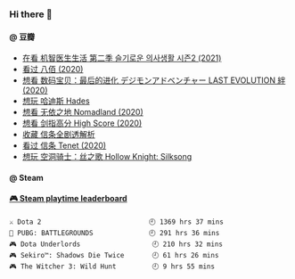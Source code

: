 ### Hi there 👋

<!--
**dofine/dofine** is a ✨ _special_ ✨ repository because its `README.md` (this file) appears on your GitHub profile.

Here are some ideas to get you started:

- 🔭 I’m currently working on ...
- 🌱 I’m currently learning ...
- 👯 I’m looking to collaborate on ...
- 📫 How to reach me: ...
-->

#### @ 豆瓣
<!-- DOUBAN-ACTIVITIES:START -->
- [在看 机智医生生活 第二季 슬기로운 의사생활 시즌2‎ (2021)](https://www.douban.com/people/4612366/status/3480766334/)
- [看过 八佰‎ (2020)](https://www.douban.com/people/4612366/status/3237877414/)
- [想看 数码宝贝：最后的进化 デジモンアドベンチャー LAST EVOLUTION 絆‎ (2020)](https://www.douban.com/people/4612366/status/3155154023/)
- [想玩 哈迪斯 Hades](https://www.douban.com/people/4612366/status/3119716068/)
- [想看 无依之地 Nomadland‎ (2020)](https://www.douban.com/people/4612366/status/3104603749/)
- [想看 剑指高分 High Score‎ (2020)](https://www.douban.com/people/4612366/status/3096537527/)
- [收藏 信条全剧透解析](https://www.douban.com/people/4612366/status/3095501291/)
- [看过 信条 Tenet‎ (2020)](https://www.douban.com/people/4612366/status/3095492779/)
- [想玩 空洞骑士：丝之歌 Hollow Knight: Silksong](https://www.douban.com/people/4612366/status/3094250573/)
<!-- DOUBAN-ACTIVITIES:END -->

#### @ Steam
<!-- steam-box start -->
#### <a href="https://gist.github.com/f9d24328c5cf728a30e8451737ff5883" target="_blank">🎮 Steam playtime leaderboard</a>
```text
⚔️ Dota 2                           🕘 1369 hrs 37 mins
🍳 PUBG: BATTLEGROUNDS              🕘 291 hrs 36 mins
🎮 Dota Underlords                  🕘 210 hrs 32 mins
🎮 Sekiro™: Shadows Die Twice       🕘 61 hrs 26 mins
🎮 The Witcher 3: Wild Hunt         🕘 9 hrs 55 mins
```
<!-- Powered by https://github.com/YouEclipse/steam-box . -->
<!-- steam-box end -->


